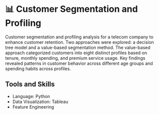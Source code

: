 # 📊 Customer Segmentation and Profiling

Customer segmentation and profiling analysis for a telecom company to enhance customer retention. Two approaches were explored: a decision tree model and a value-based segmentation method. The value-based approach categorized customers into eight distinct profiles based on tenure, monthly spending, and premium service usage. Key findings revealed patterns in customer behavior across different age groups and spending habits across profiles.

## Tools and Skills
* Language: Python
* Data Visualization: Tableau
* Feature Engineering
